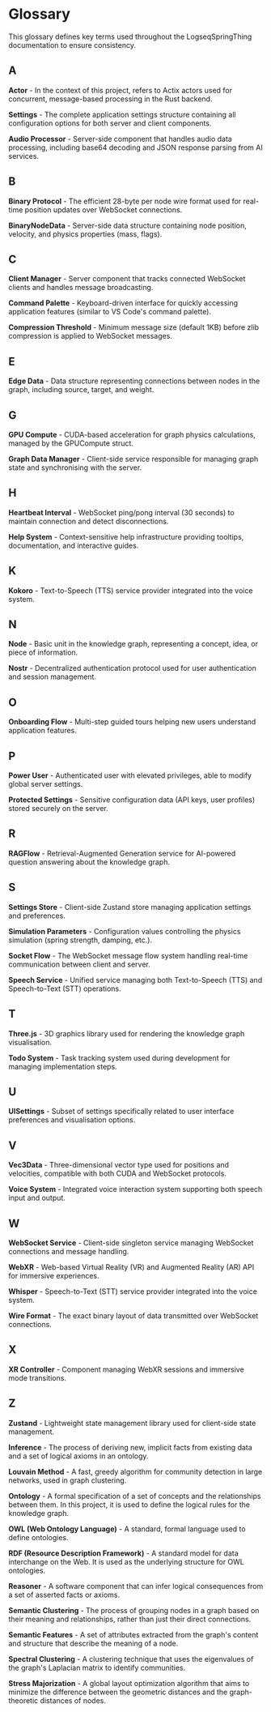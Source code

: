 # Glossary

This glossary defines key terms used throughout the LogseqSpringThing documentation to ensure consistency.

## A

**Actor** - In the context of this project, refers to Actix actors used for concurrent, message-based processing in the Rust backend.

**Settings** - The complete application settings structure containing all configuration options for both server and client components.

**Audio Processor** - Server-side component that handles audio data processing, including base64 decoding and JSON response parsing from AI services.

## B

**Binary Protocol** - The efficient 28-byte per node wire format used for real-time position updates over WebSocket connections.

**BinaryNodeData** - Server-side data structure containing node position, velocity, and physics properties (mass, flags).

## C

**Client Manager** - Server component that tracks connected WebSocket clients and handles message broadcasting.

**Command Palette** - Keyboard-driven interface for quickly accessing application features (similar to VS Code's command palette).

**Compression Threshold** - Minimum message size (default 1KB) before zlib compression is applied to WebSocket messages.

## E

**Edge Data** - Data structure representing connections between nodes in the graph, including source, target, and weight.

## G

**GPU Compute** - CUDA-based acceleration for graph physics calculations, managed by the GPUCompute struct.

**Graph Data Manager** - Client-side service responsible for managing graph state and synchronising with the server.

## H

**Heartbeat Interval** - WebSocket ping/pong interval (30 seconds) to maintain connection and detect disconnections.

**Help System** - Context-sensitive help infrastructure providing tooltips, documentation, and interactive guides.

## K

**Kokoro** - Text-to-Speech (TTS) service provider integrated into the voice system.

## N

**Node** - Basic unit in the knowledge graph, representing a concept, idea, or piece of information.

**Nostr** - Decentralized authentication protocol used for user authentication and session management.

## O

**Onboarding Flow** - Multi-step guided tours helping new users understand application features.

## P

**Power User** - Authenticated user with elevated privileges, able to modify global server settings.

**Protected Settings** - Sensitive configuration data (API keys, user profiles) stored securely on the server.

## R

**RAGFlow** - Retrieval-Augmented Generation service for AI-powered question answering about the knowledge graph.

## S

**Settings Store** - Client-side Zustand store managing application settings and preferences.

**Simulation Parameters** - Configuration values controlling the physics simulation (spring strength, damping, etc.).

**Socket Flow** - The WebSocket message flow system handling real-time communication between client and server.

**Speech Service** - Unified service managing both Text-to-Speech (TTS) and Speech-to-Text (STT) operations.

## T

**Three.js** - 3D graphics library used for rendering the knowledge graph visualisation.

**Todo System** - Task tracking system used during development for managing implementation steps.

## U

**UISettings** - Subset of settings specifically related to user interface preferences and visualisation options.

## V

**Vec3Data** - Three-dimensional vector type used for positions and velocities, compatible with both CUDA and WebSocket protocols.

**Voice System** - Integrated voice interaction system supporting both speech input and output.

## W

**WebSocket Service** - Client-side singleton service managing WebSocket connections and message handling.

**WebXR** - Web-based Virtual Reality (VR) and Augmented Reality (AR) API for immersive experiences.

**Whisper** - Speech-to-Text (STT) service provider integrated into the voice system.

**Wire Format** - The exact binary layout of data transmitted over WebSocket connections.

## X

**XR Controller** - Component managing WebXR sessions and immersive mode transitions.

## Z

**Zustand** - Lightweight state management library used for client-side state management.

**Inference** - The process of deriving new, implicit facts from existing data and a set of logical axioms in an ontology.

**Louvain Method** - A fast, greedy algorithm for community detection in large networks, used in graph clustering.

**Ontology** - A formal specification of a set of concepts and the relationships between them. In this project, it is used to define the logical rules for the knowledge graph.

**OWL (Web Ontology Language)** - A standard, formal language used to define ontologies.

**RDF (Resource Description Framework)** - A standard model for data interchange on the Web. It is used as the underlying structure for OWL ontologies.

**Reasoner** - A software component that can infer logical consequences from a set of asserted facts or axioms.

**Semantic Clustering** - The process of grouping nodes in a graph based on their meaning and relationships, rather than just their direct connections.

**Semantic Features** - A set of attributes extracted from the graph's content and structure that describe the meaning of a node.

**Spectral Clustering** - A clustering technique that uses the eigenvalues of the graph's Laplacian matrix to identify communities.

**Stress Majorization** - A global layout optimization algorithm that aims to minimize the difference between the geometric distances and the graph-theoretic distances of nodes.